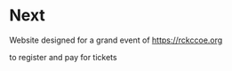 # Next

Website designed for a grand event of https://rckccoe.org 

to register and pay for tickets
